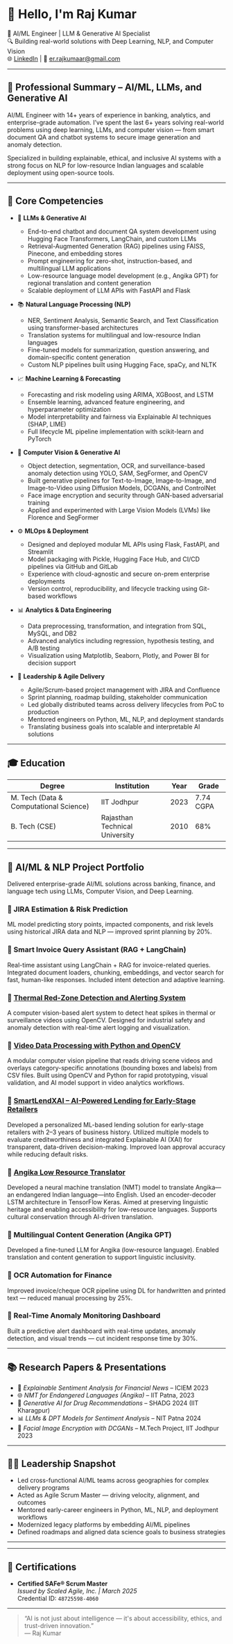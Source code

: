 # 👋 Hello, I'm Raj Kumar

🎯 AI/ML Engineer | LLM & Generative AI Specialist  
🔍 Building real-world solutions with Deep Learning, NLP, and Computer Vision  
🌐 [LinkedIn](https://www.linkedin.com/in/rajkumaar123/) | 📧 er.rajkumaar@gmail.com

---

## 🧠 Professional Summary – AI/ML, LLMs, and Generative AI

AI/ML Engineer with 14+ years of experience in banking, analytics, and enterprise-grade automation. I’ve spent the last 6+ years solving real-world problems using deep learning, LLMs, and computer vision — from smart document QA and chatbot systems to secure image generation and anomaly detection.

Specialized in building explainable, ethical, and inclusive AI systems with a strong focus on NLP for low-resource Indian languages and scalable deployment using open-source tools.

---

## 🔧 Core Competencies

- 🤖 **LLMs & Generative AI**
  - End-to-end chatbot and document QA system development using Hugging Face Transformers, LangChain, and custom LLMs
  - Retrieval-Augmented Generation (RAG) pipelines using FAISS, Pinecone, and embedding stores
  - Prompt engineering for zero-shot, instruction-based, and multilingual LLM applications
  - Low-resource language model development (e.g., Angika GPT) for regional translation and content generation
  - Scalable deployment of LLM APIs with FastAPI and Flask

- 📚 **Natural Language Processing (NLP)**
  - NER, Sentiment Analysis, Semantic Search, and Text Classification using transformer-based architectures
  - Translation systems for multilingual and low-resource Indian languages
  - Fine-tuned models for summarization, question answering, and domain-specific content generation
  - Custom NLP pipelines built using Hugging Face, spaCy, and NLTK

- 📈 **Machine Learning & Forecasting**
  - Forecasting and risk modeling using ARIMA, XGBoost, and LSTM
  - Ensemble learning, advanced feature engineering, and hyperparameter optimization
  - Model interpretability and fairness via Explainable AI techniques (SHAP, LIME)
  - Full lifecycle ML pipeline implementation with scikit-learn and PyTorch

- 🎥 **Computer Vision & Generative AI**
  - Object detection, segmentation, OCR, and surveillance-based anomaly detection using YOLO, SAM, SegFormer, and OpenCV
  - Built generative pipelines for Text-to-Image, Image-to-Image, and Image-to-Video using Diffusion Models, DCGANs, and ControlNet
  - Face image encryption and security through GAN-based adversarial training
  - Applied and experimented with Large Vision Models (LVMs) like Florence and SegFormer

- ⚙️ **MLOps & Deployment**
  - Designed and deployed modular ML APIs using Flask, FastAPI, and Streamlit
  - Model packaging with Pickle, Hugging Face Hub, and CI/CD pipelines via GitHub and GitLab
  - Experience with cloud-agnostic and secure on-prem enterprise deployments
  - Version control, reproducibility, and lifecycle tracking using Git-based workflows

- 📊 **Analytics & Data Engineering**
  - Data preprocessing, transformation, and integration from SQL, MySQL, and DB2
  - Advanced analytics including regression, hypothesis testing, and A/B testing
  - Visualization using Matplotlib, Seaborn, Plotly, and Power BI for decision support

- 👥 **Leadership & Agile Delivery**
  - Agile/Scrum-based project management with JIRA and Confluence
  - Sprint planning, roadmap building, stakeholder communication
  - Led globally distributed teams across delivery lifecycles from PoC to production
  - Mentored engineers on Python, ML, NLP, and deployment standards
  - Translating business goals into scalable and interpretable AI solutions


---

## 🎓 Education

| Degree | Institution | Year | Grade |
|--------|-------------|------|-------|
| M. Tech (Data & Computational Science) | IIT Jodhpur | 2023 | 7.74 CGPA |
| B. Tech (CSE) | Rajasthan Technical University | 2010 | 68% |


---

## 🚀 AI/ML & NLP Project Portfolio

Delivered enterprise-grade AI/ML solutions across banking, finance, and language tech using LLMs, Computer Vision, and Deep Learning.

### 🔹 JIRA Estimation & Risk Prediction
ML model predicting story points, impacted components, and risk levels using historical JIRA data and NLP — improved sprint planning by 20%.

### 🔹 Smart Invoice Query Assistant (RAG + LangChain)
Real-time assistant using LangChain + RAG for invoice-related queries. Integrated document loaders, chunking, embeddings, and vector search for fast, human-like responses. Included intent detection and adaptive learning.

### 🔹 [Thermal Red-Zone Detection and Alerting System](https://github.com/RajKumaar123/Thermal-Video-Red-Zone-Detection-and-Alerting-System)  
A computer vision-based alert system to detect heat spikes in thermal or surveillance videos using OpenCV. Designed for industrial safety and anomaly detection with real-time alert logging and visualization.

### 🔹 [Video Data Processing with Python and OpenCV](https://github.com/RajKumaar123/Video-Data-Processing-with-Python-and-OpenCV)  
A modular computer vision pipeline that reads driving scene videos and overlays category-specific annotations (bounding boxes and labels) from CSV files. Built using OpenCV and Python for rapid prototyping, visual validation, and AI model support in video analytics workflows.

### 🔹 [SmartLendXAI – AI-Powered Lending for Early-Stage Retailers](https://github.com/RajKumaar123/SmartLendXAI-AI-Powered-Lending-Decisions-for-Early-Stage-Retailers)  
Developed a personalized ML-based lending solution for early-stage retailers with 2–3 years of business history. Utilized multiple models to evaluate creditworthiness and integrated Explainable AI (XAI) for transparent, data-driven decision-making. Improved loan approval accuracy while reducing default risks.

### 🔹 [Angika Low Resource Translator](https://github.com/RajKumaar123/Angika-LowResource-Translator)  
Developed a neural machine translation (NMT) model to translate Angika—an endangered Indian language—into English. Used an encoder-decoder LSTM architecture in TensorFlow Keras. Aimed at preserving linguistic heritage and enabling accessibility for low-resource languages. Supports cultural conservation through AI-driven translation.

### 🔹 Multilingual Content Generation (Angika GPT)
Developed a fine-tuned LLM for Angika (low-resource language). Enabled translation and content generation to support linguistic inclusivity.

### 🔹 OCR Automation for Finance
Improved invoice/cheque OCR pipeline using DL for handwritten and printed text — reduced manual processing by 25%.


### 🔹 Real-Time Anomaly Monitoring Dashboard
Built a predictive alert dashboard with real-time updates, anomaly detection, and visual trends — cut incident response time by 30%.

---

## 📚 Research Papers & Presentations

- 🧠 *Explainable Sentiment Analysis for Financial News* – ICIEM 2023  
- 🌐 *NMT for Endangered Languages (Angika)* – IIT Patna, 2023  
- 💊 *Generative AI for Drug Recommendations* – SHADG 2024 (IIT Kharagpur)  
- 📊 *LLMs & DPT Models for Sentiment Analysis* – NIT Patna 2024  
- 🔐 *Facial Image Encryption with DCGANs* – M.Tech Project, IIT Jodhpur 2023

---

## 🧑‍💼 Leadership Snapshot

- Led cross-functional AI/ML teams across geographies for complex delivery programs  
- Acted as Agile Scrum Master — driving velocity, alignment, and outcomes  
- Mentored early-career engineers in Python, ML, NLP, and deployment workflows  
- Modernized legacy platforms by embedding AI/ML pipelines  
- Defined roadmaps and aligned data science goals to business strategies

---
---

## 📜 Certifications

- **Certified SAFe® Scrum Master**  
  *Issued by Scaled Agile, Inc. | March 2025*  
  Credential ID: `48725598-4060`

---



> “AI is not just about intelligence — it's about accessibility, ethics, and trust-driven innovation.”  
— Raj Kumar
